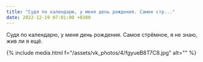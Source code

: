 ```yaml
---
title: "Судя по календарю, у меня день рождения. Самое стр..."
date: 2022-12-19 07:01:00 +0300
---
```


Судя по календарю, у меня день рождения. Самое стрёмное, я не знаю, жив ли я ещё.

{% include media.html f="/assets/vk_photos/4/fgyueB8T7C8.jpg" alt="" %}
